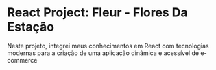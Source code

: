 # React Project: Fleur - Flores Da Estação
Neste projeto, integrei meus conhecimentos em React com tecnologias modernas para a criação de uma aplicação dinâmica e acessível de e-commerce
